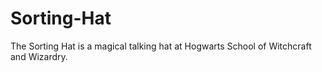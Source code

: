 # Sorting-Hat
The Sorting Hat is a magical talking hat at Hogwarts School of Witchcraft and Wizardry.
